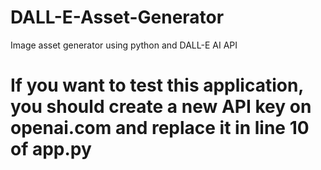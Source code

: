 # DALL-E-Asset-Generator

Image asset generator using python and DALL-E AI API

# If you want to test this application, you should create a new API key on openai.com and replace it in line 10 of app.py
